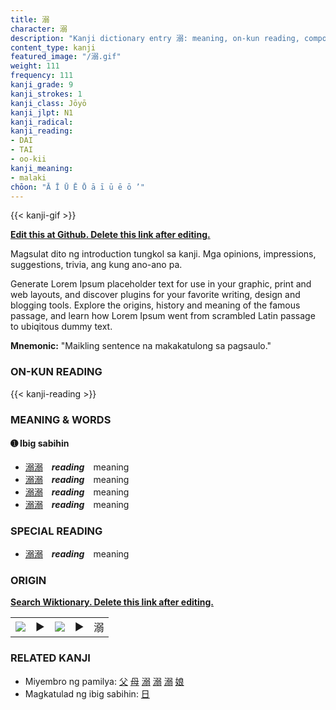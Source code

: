 ```yaml
---
title: 溺
character: 溺
description: "Kanji dictionary entry 溺: meaning, on-kun reading, compounds, origin, related kanji"
content_type: kanji
featured_image: "/溺.gif"
weight: 111
frequency: 111
kanji_grade: 9
kanji_strokes: 1
kanji_class: Jōyō
kanji_jlpt: N1
kanji_radical: 
kanji_reading: 
- DAI
- TAI
- oo-kii
kanji_meaning:
- malaki
chōon: "Ā Ī Ū Ē Ō ā ī ū ē ō ’"
---
```

[//]: # (Don't edit the line below. Kanji animated GIF code is automatically generated.)
{{< kanji-gif >}}

[//]: # (Edit below this line.)

**[Edit this at Github. Delete this link after editing.](https://github.com/tim0g/tim/tree/main/content/kanji/溺/index.md)**

Magsulat dito ng introduction tungkol sa kanji. Mga opinions, impressions, suggestions, trivia, ang kung ano-ano pa.

Generate Lorem Ipsum placeholder text for use in your graphic, print and web layouts, and discover plugins for your favorite writing, design and blogging tools. Explore the origins, history and meaning of the famous passage, and learn how Lorem Ipsum went from scrambled Latin passage to ubiqitous dummy text.
 
**Mnemonic:** "Maikling sentence na makakatulong sa pagsaulo."

### ON-KUN READING

[//]: # (Don't edit the line below. ON-KUN READING code is automatically generated.)
{{< kanji-reading >}}

### MEANING & WORDS

#### ➊ **Ibig sabihin**
  - [溺](../溺)[溺](../溺)　***reading***　meaning
  - [溺](../溺)[溺](../溺)　***reading***　meaning
  - [溺](../溺)[溺](../溺)　***reading***　meaning
  - [溺](../溺)[溺](../溺)　***reading***　meaning

### SPECIAL READING
  - [溺](../溺)[溺](../溺)　***reading***　meaning

### ORIGIN

**[Search Wiktionary. Delete this link after editing.](https://wiktionary.org/wiki/溺)**
<table class="kanji-table"><tr><td>
<img src="60px-溺-bronze.svg.png">
</td><td>▶</td><td>
<img src="60px-溺-oracle.svg.png">
</td><td>▶</td>
<td class="kanji-origin">溺</td>
</tr></table>

### RELATED KANJI
- Miyembro ng pamilya: [父](../父) [母](../母) [溺](../溺) [溺](../溺) [溺](../溺) [娘](../娘)
- Magkatulad ng ibig sabihin: [日](../日)
